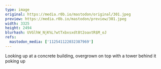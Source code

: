 ```yaml
---
type: image
original: https://media.r0b.io/mastodon/original/301.jpeg
preview: https://media.r0b.io/mastodon/preview/301.jpeg
width: 3325
height: 2494
blurhash: UVGlhW_NjK%L?wtTxbxsxdt8t2oaxtR$M_oJ
refs:
  mastodon_media: ['112541122032387969']
---
```


Looking up at a concrete building, overgrown on top with a tower behind it poking up
